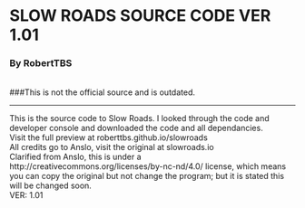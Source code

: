 # SLOW ROADS SOURCE CODE VER 1.01
### By RobertTBS
<br>
###This is not the official source and is outdated.
<hr>
This is the source code to Slow Roads. I looked through the code and developer console and downloaded the code and all dependancies.
<br>
Visit the full preview at roberttbs.github.io/slowroads
<br>
All credits go to Anslo, visit the original at slowroads.io
<br>
Clarified from Anslo, this is under a http://creativecommons.org/licenses/by-nc-nd/4.0/ license, which means you can copy the original but not change the program; but it is stated this will be changed soon. 
<br>
VER: 1.01

